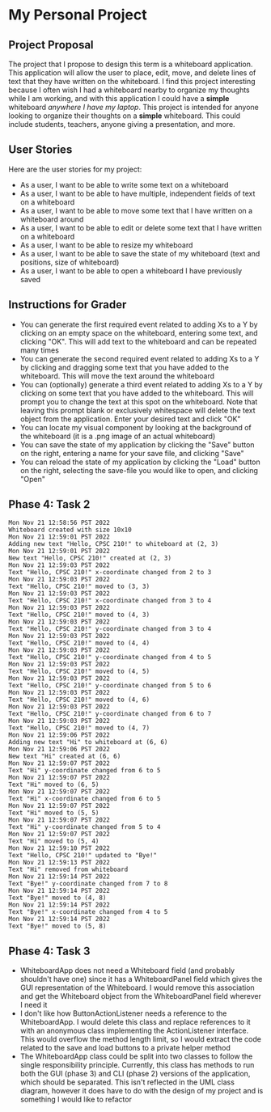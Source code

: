 # My Personal Project
## Project Proposal

The project that I propose to design this term is a whiteboard application. This application will allow the user to
place, edit, move, and delete lines of text that they have written on the whiteboard. I find this project interesting 
because I often wish I had a whiteboard nearby to organize my thoughts while I am working, and with this application I 
could have a **simple** whiteboard *anywhere I have my laptop*. This project is intended for anyone looking to organize
their thoughts on a **simple** whiteboard. This could include students, teachers, anyone giving a presentation,
and more.

## User Stories
Here are the user stories for my project:
- As a user, I want to be able to write some text on a whiteboard
- As a user, I want to be able to have multiple, independent fields of text on a whiteboard
- As a user, I want to be able to move some text that I have written on a whiteboard around
- As a user, I want to be able to edit or delete some text that I have written on a whiteboard
- As a user, I want to be able to resize my whiteboard
- As a user, I want to be able to save the state of my whiteboard (text and positions, size of whiteboard)
- As a user, I want to be able to open a whiteboard I have previously saved

## Instructions for Grader
- You can generate the first required event related to adding Xs to a Y by clicking on an empty space on the whiteboard,
entering some text, and clicking "OK". This will add text to the whiteboard and can be repeated many times
- You can generate the second required event related to adding Xs to a Y by clicking and dragging some text that you
have added to the whiteboard. This will move the text around the whiteboard
- You can (optionally) generate a third event related to adding Xs to a Y by clicking on some text that you have added
to the whiteboard. This will prompt you to change the text at this spot on the whiteboard. Note that leaving this prompt
blank or exclusively whitespace will delete the text object from the application. Enter your desired text and click "OK"
- You can locate my visual component by looking at the background of the whiteboard (it is a .png image of an actual
whiteboard)
- You can save the state of my application by clicking the "Save" button on the right, entering a name for your save
file, and clicking "Save"
- You can reload the state of my application by clicking the "Load" button on the right, selecting the save-file you
would like to open, and clicking "Open"

## Phase 4: Task 2
```text
Mon Nov 21 12:58:56 PST 2022
Whiteboard created with size 10x10
Mon Nov 21 12:59:01 PST 2022
Adding new text "Hello, CPSC 210!" to whiteboard at (2, 3)
Mon Nov 21 12:59:01 PST 2022
New text "Hello, CPSC 210!" created at (2, 3)
Mon Nov 21 12:59:03 PST 2022
Text "Hello, CPSC 210!" x-coordinate changed from 2 to 3
Mon Nov 21 12:59:03 PST 2022
Text "Hello, CPSC 210!" moved to (3, 3)
Mon Nov 21 12:59:03 PST 2022
Text "Hello, CPSC 210!" x-coordinate changed from 3 to 4
Mon Nov 21 12:59:03 PST 2022
Text "Hello, CPSC 210!" moved to (4, 3)
Mon Nov 21 12:59:03 PST 2022
Text "Hello, CPSC 210!" y-coordinate changed from 3 to 4
Mon Nov 21 12:59:03 PST 2022
Text "Hello, CPSC 210!" moved to (4, 4)
Mon Nov 21 12:59:03 PST 2022
Text "Hello, CPSC 210!" y-coordinate changed from 4 to 5
Mon Nov 21 12:59:03 PST 2022
Text "Hello, CPSC 210!" moved to (4, 5)
Mon Nov 21 12:59:03 PST 2022
Text "Hello, CPSC 210!" y-coordinate changed from 5 to 6
Mon Nov 21 12:59:03 PST 2022
Text "Hello, CPSC 210!" moved to (4, 6)
Mon Nov 21 12:59:03 PST 2022
Text "Hello, CPSC 210!" y-coordinate changed from 6 to 7
Mon Nov 21 12:59:03 PST 2022
Text "Hello, CPSC 210!" moved to (4, 7)
Mon Nov 21 12:59:06 PST 2022
Adding new text "Hi" to whiteboard at (6, 6)
Mon Nov 21 12:59:06 PST 2022
New text "Hi" created at (6, 6)
Mon Nov 21 12:59:07 PST 2022
Text "Hi" y-coordinate changed from 6 to 5
Mon Nov 21 12:59:07 PST 2022
Text "Hi" moved to (6, 5)
Mon Nov 21 12:59:07 PST 2022
Text "Hi" x-coordinate changed from 6 to 5
Mon Nov 21 12:59:07 PST 2022
Text "Hi" moved to (5, 5)
Mon Nov 21 12:59:07 PST 2022
Text "Hi" y-coordinate changed from 5 to 4
Mon Nov 21 12:59:07 PST 2022
Text "Hi" moved to (5, 4)
Mon Nov 21 12:59:10 PST 2022
Text "Hello, CPSC 210!" updated to "Bye!"
Mon Nov 21 12:59:13 PST 2022
Text "Hi" removed from whiteboard
Mon Nov 21 12:59:14 PST 2022
Text "Bye!" y-coordinate changed from 7 to 8
Mon Nov 21 12:59:14 PST 2022
Text "Bye!" moved to (4, 8)
Mon Nov 21 12:59:14 PST 2022
Text "Bye!" x-coordinate changed from 4 to 5
Mon Nov 21 12:59:14 PST 2022
Text "Bye!" moved to (5, 8)
```

## Phase 4: Task 3
- WhiteboardApp does not need a Whiteboard field (and probably shouldn't have one) since it has a WhiteboardPanel field
  which gives the GUI representation of the Whiteboard. I would remove this association and get the Whiteboard object from
  the WhiteboardPanel field wherever I need it
- I don't like how ButtonActionListener needs a reference to the WhiteboardApp. I would delete this class and replace
  references to it with an anonymous class implementing the ActionListener interface. This would overflow the method
  length limit, so I would extract the code related to the save and load buttons to a private helper method
- The WhiteboardApp class could be split into two classes to follow the single responsibility principle. Currently,
  this class has methods to run both the GUI (phase 3) and CLI (phase 2) versions of the application, which should be
  separated. This isn't reflected in the UML class diagram, however it does have to do with the design of my project and
  is something I would like to refactor